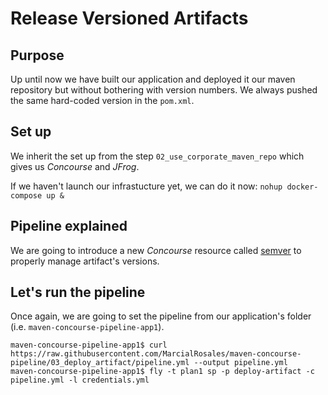 # Release Versioned Artifacts

## Purpose

Up until now we have built our application and deployed it our maven repository but without bothering with version numbers. We always pushed the same hard-coded version in the `pom.xml`.


## Set up
We inherit the set up from the step `02_use_corporate_maven_repo` which gives us *Concourse* and *JFrog*.

If we haven't launch our infrastucture yet, we can do it now:
`nohup docker-compose up & `


## Pipeline explained

We are going to introduce a new *Concourse* resource called [semver](https://github.com/concourse/semver-resource) to properly manage artifact's versions.



## Let's run the pipeline

Once again, we are going to set the pipeline from our application's folder (i.e. `maven-concourse-pipeline-app1`).
```
maven-concourse-pipeline-app1$ curl https://raw.githubusercontent.com/MarcialRosales/maven-concourse-pipeline/03_deploy_artifact/pipeline.yml --output pipeline.yml
maven-concourse-pipeline-app1$ fly -t plan1 sp -p deploy-artifact -c pipeline.yml -l credentials.yml
```
